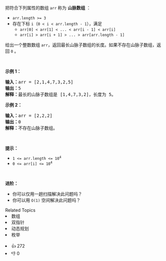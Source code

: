 <p>把符合下列属性的数组 <code>arr</code> 称为 <strong>山脉数组</strong> ：</p>

<ul> 
 <li><code>arr.length &gt;= 3</code></li> 
 <li>存在下标 <code>i</code>（<code>0 &lt; i &lt; arr.length - 1</code>），满足 
  <ul> 
   <li><code>arr[0] &lt; arr[1] &lt; ... &lt; arr[i - 1] &lt; arr[i]</code></li> 
   <li><code>arr[i] &gt; arr[i + 1] &gt; ... &gt; arr[arr.length - 1]</code></li> 
  </ul> </li> 
</ul>

<p>给出一个整数数组 <code>arr</code>，返回最长山脉子数组的长度。如果不存在山脉子数组，返回 <code>0</code> 。</p>

<p>&nbsp;</p>

<p><strong>示例 1：</strong></p>

<pre>
<strong>输入：</strong>arr = [2,1,4,7,3,2,5]
<strong>输出：</strong>5
<strong>解释：</strong>最长的山脉子数组是 [1,4,7,3,2]，长度为 5。
</pre>

<p><strong>示例 2：</strong></p>

<pre>
<strong>输入：</strong>arr = [2,2,2]
<strong>输出：</strong>0
<strong>解释：</strong>不存在山脉子数组。
</pre>

<p>&nbsp;</p>

<p><strong>提示：</strong></p>

<ul> 
 <li><code>1 &lt;= arr.length &lt;= 10<sup>4</sup></code></li> 
 <li><code>0 &lt;= arr[i] &lt;= 10<sup>4</sup></code></li> 
</ul>

<p>&nbsp;</p>

<p><strong>进阶：</strong></p>

<ul> 
 <li>你可以仅用一趟扫描解决此问题吗？</li> 
 <li>你可以用 <code>O(1)</code> 空间解决此问题吗？</li> 
</ul>

<div><div>Related Topics</div><div><li>数组</li><li>双指针</li><li>动态规划</li><li>枚举</li></div></div><br><div><li>👍 272</li><li>👎 0</li></div>